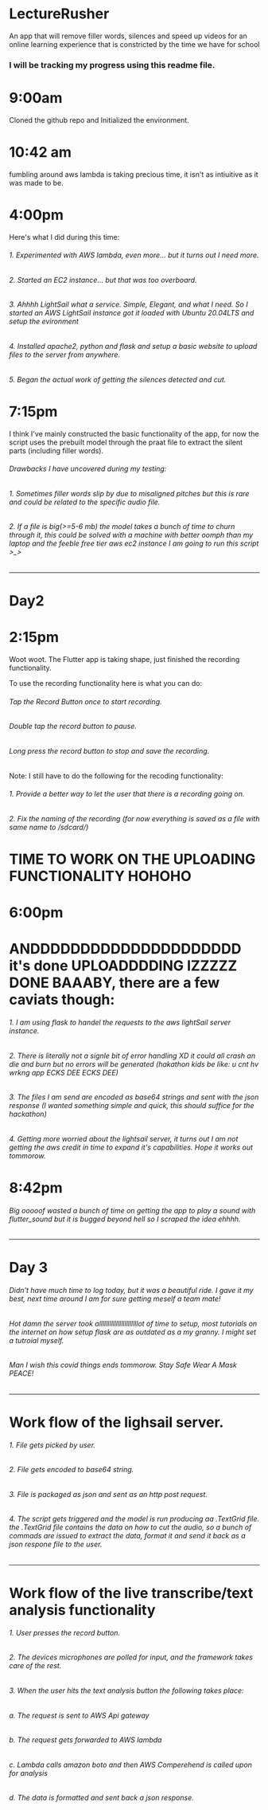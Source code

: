 # LectureRusher
An app that will remove filler words, silences and speed up videos for an online learning experience that is constricted by the time we have for school

### I will be tracking my progress using this readme file.

# 9:00am

Cloned the github repo and Initialized the environment.

# 10:42 am

fumbling around aws lambda is taking precious time, it isn't as intiuitive as it was made to be.

# 4:00pm

Here's what I did during this time:

######    1. Experimented with AWS lambda, even more... but it turns out I need more.

######    2. Started an EC2 instance... but that was too overboard.

######    3. Ahhhh LightSail what a service. Simple, Elegant, and what I need. So I started an AWS LightSail instance got it loaded with Ubuntu 20.04LTS and setup the evironment

######    4. Installed apache2, python and flask and setup a basic website to upload files to the server from anywhere.

######    5. Began the actual work of getting the silences detected and cut.

# 7:15pm

I think I've mainly constructed the basic functionality of the app, for now the script uses the prebuilt model through the praat file to extract the silent parts (including filler words).

###### Drawbacks I have uncovered during my testing:

######      1. Sometimes filler words slip by due to misaligned pitches but this is rare and could be related to the specific audio file.
######      2. If a file is big(>=5-6 mb) the model takes a bunch of time to churn through it, this could be solved with a machine with better oomph than my laptop and the feeble free tier aws ec2 instance I am going to run this script >_>

----------------------------
# Day2

# 2:15pm

Woot woot. The Flutter app is taking shape, just finished the recording functionality.

To use the recording functionality here is what you can do:
######      Tap the Record Button once to start recording.
######      Double tap the record button to pause.
######      Long press the record button to stop and save the recording.

Note: I still have to do the following for the recoding functionality:
######      1. Provide a better way to let the user that there is a recording going on.
######      2. Fix the naming of the recording (for now everything is saved as a file with same name to /sdcard/)

# TIME TO WORK ON THE UPLOADING FUNCTIONALITY HOHOHO

# 6:00pm

# ANDDDDDDDDDDDDDDDDDDDDD it's done UPLOADDDDING IZZZZZ DONE BAAABY, there are a few caviats though:

######      1. I am using flask to handel the requests to the aws lightSail server instance.
######      2. There is literally not a signle bit of error handling XD it could all crash an die and burn but no errors will be generated (hakathon kids be like: u cnt hv wrkng app ECKS DEE ECKS DEE)
######      3. The files I am send are encoded as base64 strings and sent with the json response (I wanted something simple and quick, this should suffice for the hackathon)
######      4. Getting more worried about the lightsail server, it turns out I am not getting the aws credit in time to expand it's capabilities. Hope it works out tommorow.

# 8:42pm

###### Big ooooof wasted a bunch of time on getting the app to play a sound with flutter_sound but it is bugged beyond hell so I scraped the idea ehhhh.

----------
# Day 3

###### Didn't have much time to log today, but it was a beautiful ride. I gave it my best, next time around I am for sure getting meself a team mate!
###### Hot damn the server took alllllllllllllllllllllllot of time to setup, most tutorials on the internet on how setup flask are as outdated as a my granny. I might set a tutroial myself.

###### Man I wish this covid things ends tommorow. Stay Safe Wear A Mask PEACE!
----------

# Work flow of the lighsail server.

######  1. File gets picked by user.
######  2. File gets encoded to base64 string.
######  3. File is packaged as json and sent as an http post request.
######  4. The script gets triggered and the model is run producing aa .TextGrid file. the .TextGrid file contains the data on how to cut the audio, so a bunch of commads are issued to extract the data, format it and send it back as a json respone file to the user.

---------
# Work flow of the live transcribe/text analysis functionality

###### 1. User presses the record button.
###### 2. The devices microphones are polled for input, and the framework takes care of the rest.
###### 3. When the user hits the text analysis button the following takes place:
######      a. The request is sent to AWS Api gateway
######      b. The request gets forwarded to AWS lambda
######      c. Lambda calls amazon boto and then AWS Comperehend is called upon for analysis
######      d. The data is formatted and sent back a json response.


